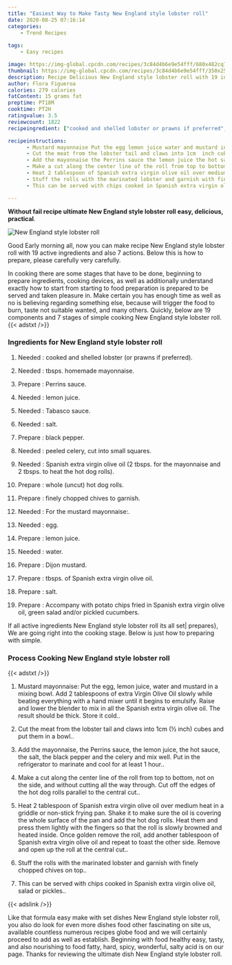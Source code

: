 ```yaml
---
title: "Easiest Way to Make Tasty New England style lobster roll"
date: 2020-08-25 07:16:14
categories:
    - Trend Recipes
    
tags:
    - Easy recipes

image: https://img-global.cpcdn.com/recipes/3c84d4b6e9e54fff/680x482cq70/new-england-style-lobster-roll-recipe-main-photo.jpg
thumbnail: https://img-global.cpcdn.com/recipes/3c84d4b6e9e54fff/350x250cq70/new-england-style-lobster-roll-recipe-main-photo.jpg
description: Recipe Delicious New England style lobster roll with 19 ingredients and 7 stages of easy cooking.
author: Flora Figueroa
calories: 279 calories
fatContent: 15 grams fat
preptime: PT18M
cooktime: PT2H
ratingvalue: 3.5
reviewcount: 1822
recipeingredient: ["cooked and shelled lobster or prawns if preferred", "tbsps homemade mayonnaise", "Perrins sauce", "lemon juice", "Tabasco sauce", "salt", "black pepper", "peeled celery cut into small squares", "Spanish extra virgin olive oil 2 tbsps for the mayonnaise and 2 tbsps to heat the hot dog rolls", "whole uncut hot dog rolls", "finely chopped chives to garnish", "For the mustard mayonnaise", "egg", "lemon juice", "water", "Dijon mustard", "tbsps of Spanish extra virgin olive oil", "salt", "Accompany with potato chips fried in Spanish extra virgin olive oil green salad andor pickled cucumbers"]

recipeinstructions: 
      - Mustard mayonnaise Put the egg lemon juice water and mustard in a mixing bowl Add 2 tablespoons of extra Virgin Olive Oil slowly while beating everything with a hand mixer until it begins to emulsify Raise and lower the blender to mix in all the Spanish extra virgin olive oil The result should be thick Store it cold 
      - Cut the meat from the lobster tail and claws into 1cm  inch cubes and put them in a bowl 
      - Add the mayonnaise the Perrins sauce the lemon juice the hot sauce the salt the black pepper and the celery and mix well Put in the refrigerator to marinate and cool for at least 1 hour 
      - Make a cut along the center line of the roll from top to bottom not on the side and without cutting all the way through Cut off the edges of the hot dog rolls parallel to the central cut 
      - Heat 2 tablespoon of Spanish extra virgin olive oil over medium heat in a griddle or nonstick frying pan Shake it to make sure the oil is covering the whole surface of the pan and add the hot dog rolls Heat them and press them lightly with the fingers so that the roll is slowly browned and heated inside Once golden remove the roll add another tablespoon of Spanish extra virgin olive oil and repeat to toast the other side Remove and open up the roll at the central cut 
      - Stuff the rolls with the marinated lobster and garnish with finely chopped chives on top 
      - This can be served with chips cooked in Spanish extra virgin olive oil salad or pickles

---
```




**Without fail recipe ultimate New England style lobster roll easy, delicious, practical**. 


![New England style lobster roll](https://img-global.cpcdn.com/recipes/3c84d4b6e9e54fff/680x482cq70/new-england-style-lobster-roll-recipe-main-photo.jpg "New England style lobster roll")




Good Early morning all, now you can make recipe New England style lobster roll with 19 active ingredients and also 7 actions. Below this is how to prepare, please carefully very carefully.

In cooking there are some stages that have to be done, beginning to prepare ingredients, cooking devices, as well as additionally understand exactly how to start from starting to food preparation is prepared to be served and taken pleasure in. Make certain you has enough time as well as no is believing regarding something else, because will trigger the food to burn, taste not suitable wanted, and many others. Quickly, below are 19 components and 7 stages of simple cooking New England style lobster roll.
{{< adstxt />}}

### Ingredients for New England style lobster roll


1. Needed  : cooked and shelled lobster (or prawns if preferred).

1. Needed  : tbsps. homemade mayonnaise.

1. Prepare  : Perrins sauce.

1. Needed  : lemon juice.

1. Needed  : Tabasco sauce.

1. Needed  : salt.

1. Prepare  : black pepper.

1. Needed  : peeled celery, cut into small squares.

1. Needed  : Spanish extra virgin olive oil (2 tbsps. for the mayonnaise and 2 tbsps. to heat the hot dog rolls).

1. Prepare  : whole (uncut) hot dog rolls.

1. Prepare  : finely chopped chives to garnish.

1. Needed  : For the mustard mayonnaise:.

1. Needed  : egg.

1. Prepare  : lemon juice.

1. Needed  : water.

1. Prepare  : Dijon mustard.

1. Prepare  : tbsps. of Spanish extra virgin olive oil.

1. Prepare  : salt.

1. Prepare  : Accompany with potato chips fried in Spanish extra virgin olive oil, green salad and/or pickled cucumbers.



If all active ingredients New England style lobster roll its all set| prepares}, We are going right into the cooking stage. Below is just how to preparing with simple.

### Process Cooking New England style lobster roll

{{< adstxt />}}


1. Mustard mayonnaise: Put the egg, lemon juice, water and mustard in a mixing bowl. Add 2 tablespoons of extra Virgin Olive Oil slowly while beating everything with a hand mixer until it begins to emulsify. Raise and lower the blender to mix in all the Spanish extra virgin olive oil. The result should be thick. Store it cold..



1. Cut the meat from the lobster tail and claws into 1cm (½ inch) cubes and put them in a bowl..



1. Add the mayonnaise, the Perrins sauce, the lemon juice, the hot sauce, the salt, the black pepper and the celery and mix well. Put in the refrigerator to marinate and cool for at least 1 hour..



1. Make a cut along the center line of the roll from top to bottom, not on the side, and without cutting all the way through. Cut off the edges of the hot dog rolls parallel to the central cut..



1. Heat 2 tablespoon of Spanish extra virgin olive oil over medium heat in a griddle or non-stick frying pan. Shake it to make sure the oil is covering the whole surface of the pan and add the hot dog rolls. Heat them and press them lightly with the fingers so that the roll is slowly browned and heated inside. Once golden remove the roll, add another tablespoon of Spanish extra virgin olive oil and repeat to toast the other side. Remove and open up the roll at the central cut..



1. Stuff the rolls with the marinated lobster and garnish with finely chopped chives on top..



1. This can be served with chips cooked in Spanish extra virgin olive oil, salad or pickles..





{{< adslink />}}

Like that formula easy make with set dishes New England style lobster roll, you also do look for even more dishes food other fascinating on site us, available countless numerous recipes globe food and we will certainly proceed to add as well as establish. Beginning with food healthy easy, tasty, and also nourishing to food fatty, hard, spicy, wonderful, salty acid is on our page. Thanks for reviewing the ultimate dish New England style lobster roll.

